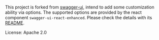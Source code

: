

This project is forked from [swagger-ui](https://github.com/swagger-api/swagger-ui), intend to add some customization ability via options. The supported options are provided by the react component `swagger-ui-react-enhanced`. Please check the details with its [README](https://github.com/swagger-api/swagger-ui/tree/master/flavors/swagger-ui-react-enhanced).

License: Apache 2.0
